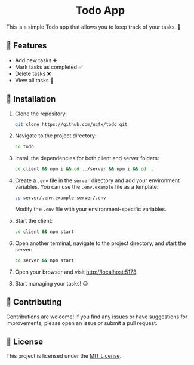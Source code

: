 <h1 align="center">Todo App</h1>

This is a simple Todo app that allows you to keep track of your tasks. :pencil:

## :rocket: Features

- Add new tasks :heavy_plus_sign:
- Mark tasks as completed :white_check_mark:
- Delete tasks :x:
- View all tasks :eyes:

## :book: Installation

1. Clone the repository:

   ```bash
   git clone https://github.com/ucfx/todo.git
   ```

2. Navigate to the project directory:

   ```bash
   cd todo
   ```

3. Install the dependencies for both client and server folders:

   ```bash
   cd client && npm i && cd ../server && npm i && cd ..
   ```

4. Create a `.env` file in the `server` directory and add your environment variables. You can use the `.env.example` file as a template:

   ```bash
   cp server/.env.example server/.env
   ```

   Modify the `.env` file with your environment-specific variables.

5. Start the client:

   ```bash
   cd client && npm start
   ```

6. Open another terminal, navigate to the project directory, and start the server:

   ```bash
   cd server && npm start
   ```

7. Open your browser and visit [http://localhost:5173](http://localhost:5173).

8. Start managing your tasks! :wink:

## :handshake: Contributing

Contributions are welcome! If you find any issues or have suggestions for improvements, please open an issue or submit a pull request.

## :page_with_curl: License

This project is licensed under the [MIT License](LICENSE).
